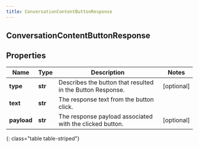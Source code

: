 ```yaml
---
title: ConversationContentButtonResponse
---
```

## ConversationContentButtonResponse

## Properties

|Name | Type | Description | Notes|
|------------ | ------------- | ------------- | -------------|
| **type** | **str** | Describes the button that resulted in the Button Response. | [optional] |
| **text** | **str** | The response text from the button click. | |
| **payload** | **str** | The response payload associated with the clicked button. | [optional] |
{: class="table table-striped"}


